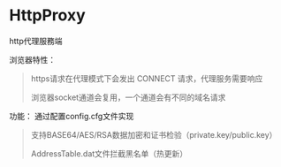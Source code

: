 # HttpProxy
http代理服務端

浏览器特性：
>    https请求在代理模式下会发出 CONNECT 请求，代理服务需要响应
>
>    浏览器socket通道会复用，一个通道会有不同的域名请求
    
功能：
    通过配置config.cfg文件实现
> 支持BASE64/AES/RSA数据加密和证书检验（private.key/public.key）
>
> AddressTable.dat文件拦截黑名单（热更新）
